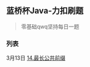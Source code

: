## 蓝桥杯Java-力扣刷题
> 零基础qwq坚持每日一题

### 列表
3月13日 [14.最长公共前缀](https://leetcode.cn/problems/longest-common-prefix/solutions/2256929/java-jie-zhu-indexofsubstringisempty-ji-2maer/)
